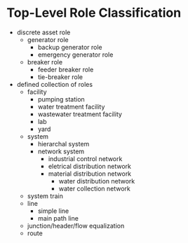 # Top-Level Role Classification
* discrete asset role
    * generator role
        * backup generator role
        * emergency generator role
    * breaker role
        * feeder breaker role
        * tie-breaker role
* defined collection of roles
    * facility
        * pumping station
        * water treatment facility
        * wastewater treatment facility
        * lab
        * yard
    * system
        * hierarchal system
        * network system
            * industrial control network
            * eletrical distribution network
            * material distribution network
                * water distribution network
                * water collection network
    * system train
    * line
        * simple line
        * main path line
    * junction/header/flow equalization
    * route